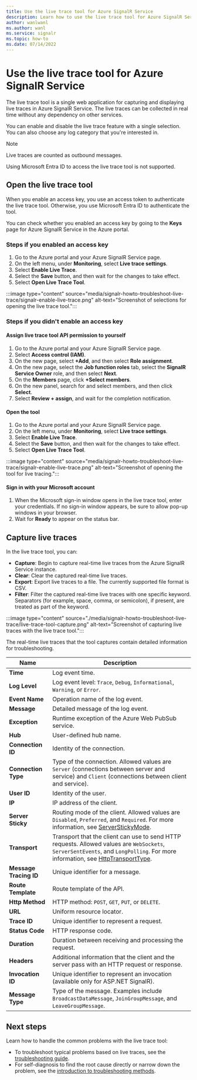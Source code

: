```yaml
---
title: Use the live trace tool for Azure SignalR Service
description: Learn how to use the live trace tool for Azure SignalR Service.
author: wanlwanl
ms.author: wanl
ms.service: signalr
ms.topic: how-to 
ms.date: 07/14/2022
---
```


# Use the live trace tool for Azure SignalR Service

The live trace tool is a single web application for capturing and displaying live traces in Azure SignalR Service. The live traces can be collected in real time without any dependency on other services.

You can enable and disable the live trace feature with a single selection. You can also choose any log category that you're interested in.

> [!NOTE]
> Live traces are counted as outbound messages.
>
> Using Microsoft Entra ID to access the live trace tool is not supported.

## Open the live trace tool

When you enable an access key, you use an access token to authenticate the live trace tool. Otherwise, you use Microsoft Entra ID to authenticate the tool.

You can check whether you enabled an access key by going to the **Keys** page for Azure SignalR Service in the Azure portal.

### Steps if you enabled an access key

1. Go to the Azure portal and your Azure SignalR Service page.
1. On the left menu, under **Monitoring**, select **Live trace settings**.
1. Select **Enable Live Trace**.
1. Select the **Save** button, and then wait for the changes to take effect.
1. Select **Open Live Trace Tool**.

:::image type="content" source="media/signalr-howto-troubleshoot-live-trace/signalr-enable-live-trace.png" alt-text="Screenshot of selections for opening the live trace tool.":::

### Steps if you didn't enable an access key

#### Assign live trace tool API permission to yourself

1. Go to the Azure portal and your Azure SignalR Service page.
1. Select **Access control (IAM)**.
1. On the new page, select **+Add**, and then select **Role assignment**.
1. On the new page, select the **Job function roles** tab, select the **SignalR Service Owner** role, and then select **Next**.
1. On the **Members** page, click **+Select members**.
1. On the new panel, search for and select members, and then click **Select**.
1. Select **Review + assign**, and wait for the completion notification.

#### Open the tool

1. Go to the Azure portal and your Azure SignalR Service page.
1. On the left menu, under **Monitoring**, select **Live trace settings**.
1. Select **Enable Live Trace**.
1. Select the **Save** button, and then wait for the changes to take effect.
1. Select **Open Live Trace Tool**.

:::image type="content" source="media/signalr-howto-troubleshoot-live-trace/signalr-enable-live-trace.png" alt-text="Screenshot of opening the tool for live tracing.":::

#### Sign in with your Microsoft account

1. When the Microsoft sign-in window opens in the live trace tool, enter your credentials. If no sign-in window appears, be sure to allow pop-up windows in your browser.
1. Wait for **Ready** to appear on the status bar.

## Capture live traces

In the live trace tool, you can:

* **Capture**: Begin to capture real-time live traces from the Azure SignalR Service instance.
* **Clear**: Clear the captured real-time live traces.
* **Export**: Export live traces to a file. The currently supported file format is CSV.
* **Filter**: Filter the captured real-time live traces with one specific keyword. Separators (for example, space, comma, or semicolon), if present, are treated as part of the keyword.

:::image type="content" source="./media/signalr-howto-troubleshoot-live-trace/live-trace-tool-capture.png" alt-text="Screenshot of capturing live traces with the live trace tool.":::

The real-time live traces that the tool captures contain detailed information for troubleshooting.

| Name | Description |
| ------------ |  ------------------------ |
| **Time** | Log event time. |
| **Log Level** | Log event level: `Trace`, `Debug`, `Informational`, `Warning`, or `Error`. |
| **Event Name** | Operation name of the log event. |
| **Message** | Detailed message of the log event. |
| **Exception** | Runtime exception of the Azure Web PubSub service. |
| **Hub** | User-defined hub name. |
| **Connection ID** | Identity of the connection. |
| **Connection Type** | Type of the connection. Allowed values are `Server` (connections between server and service) and `Client` (connections between client and service).|
| **User ID** | Identity of the user. |
| **IP** | IP address of the client. |
| **Server Sticky** | Routing mode of the client. Allowed values are `Disabled`, `Preferred`, and `Required`. For more information, see [ServerStickyMode](https://github.com/Azure/azure-signalr/blob/master/docs/run-asp-net-core.md#serverstickymode). |
| **Transport** | Transport that the client can use to send HTTP requests. Allowed values are `WebSockets`, `ServerSentEvents`, and `LongPolling`. For more information, see [HttpTransportType](/dotnet/api/microsoft.aspnetcore.http.connections.httptransporttype). |
| **Message Tracing ID** | Unique identifier for a message. |
| **Route Template** | Route template of the API. |
| **Http Method** | HTTP method: `POST`, `GET`, `PUT`, or `DELETE`. |
| **URL** | Uniform resource locator. |
| **Trace ID** | Unique identifier to represent a request. |
| **Status Code** | HTTP response code. |
| **Duration** | Duration between receiving and processing the request. |
| **Headers** | Additional information that the client and the server pass with an HTTP request or response. |
| **Invocation ID** | Unique identifier to represent an invocation (available only for ASP.NET SignalR). |
| **Message Type** | Type of the message. Examples include `BroadcastDataMessage`, `JoinGroupMessage`, and `LeaveGroupMessage`. |

## Next steps

Learn how to handle the common problems with the live trace tool:

* To troubleshoot typical problems based on live traces, see the [troubleshooting guide](./signalr-howto-troubleshoot-guide.md).
* For self-diagnosis to find the root cause directly or narrow down the problem, see the [introduction to troubleshooting methods](./signalr-howto-troubleshoot-method.md).
